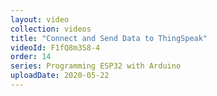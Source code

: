 ```yaml
---
layout: video
collection: videos
title: "Connect and Send Data to ThingSpeak"
videoId: F1fQ8m3S8-4
order: 14
series: Programming ESP32 with Arduino
uploadDate: 2020-05-22
---
```



